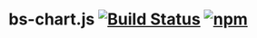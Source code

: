 # bs-chart.js [![Build Status](https://travis-ci.org/amsross/bs-chartjs.svg?branch=master)](https://travis-ci.org/amsross/bs-chartjs) [![npm](https://img.shields.io/npm/v/@amsross/bs-chartjs.svg)](https://npmjs.org/@amsross/bs-chartjs)
